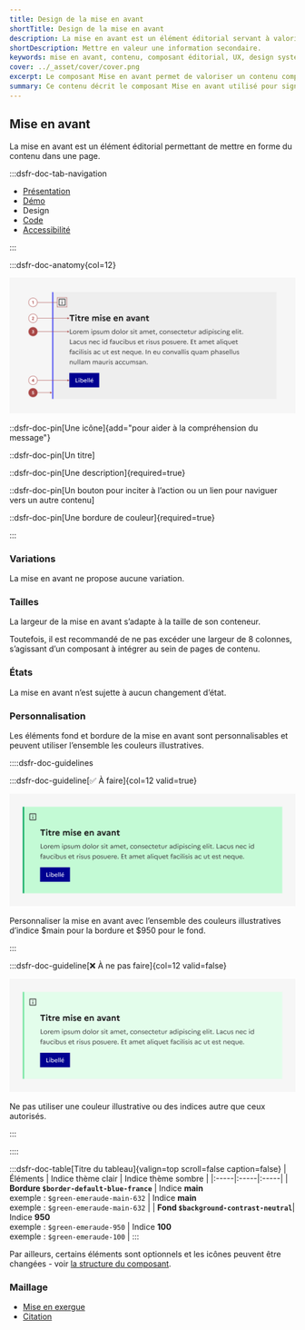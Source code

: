 ```yaml
---
title: Design de la mise en avant
shortTitle: Design de la mise en avant
description: La mise en avant est un élément éditorial servant à valoriser une information complémentaire dans une page de contenu.
shortDescription: Mettre en valeur une information secondaire.
keywords: mise en avant, contenu, composant éditorial, UX, design system, accessibilité, information, valorisation, page, interface
cover: ../_asset/cover/cover.png
excerpt: Le composant Mise en avant permet de valoriser un contenu complémentaire dans une page, en attirant l’attention de l’usager sans perturber la lecture principale.
summary: Ce contenu décrit le composant Mise en avant utilisé pour signaler une information complémentaire au sein d’un contenu éditorial. Il précise ses cas d’usage, le distingue de la mise en exergue et des alertes, et recommande de limiter son usage à une ou deux occurrences par page. Des règles éditoriales simples sont proposées pour garantir lisibilité et efficacité. Ce guide s’adresse aux concepteurs de contenus et interfaces souhaitant structurer l’information de manière claire et hiérarchisée.
---
```


## Mise en avant

La mise en avant est un élément éditorial permettant de mettre en forme du contenu dans une page.

:::dsfr-doc-tab-navigation

- [Présentation](../index.md)
- [Démo](../demo/index.md)
- Design
- [Code](../code/index.md)
- [Accessibilité](../accessibility/index.md)

:::

:::dsfr-doc-anatomy{col=12}

![Anatomie de la mise en avant](../_asset/anatomy/anatomy-1.png)

::dsfr-doc-pin[Une icône]{add="pour aider à la compréhension du message"}

::dsfr-doc-pin[Un titre]

::dsfr-doc-pin[Une description]{required=true}

::dsfr-doc-pin[Un bouton pour inciter à l’action ou un lien pour naviguer vers un autre contenu]

::dsfr-doc-pin[Une bordure de couleur]{required=true}

:::

### Variations

La mise en avant ne propose aucune variation.

### Tailles

La largeur de la mise en avant s’adapte à la taille de son conteneur.

Toutefois, il est recommandé de ne pas excéder une largeur de 8 colonnes, s’agissant d’un composant à intégrer au sein de pages de contenu.

### États

La mise en avant n’est sujette à aucun changement d’état.

### Personnalisation

Les éléments fond et bordure de la mise en avant sont personnalisables et peuvent utiliser l’ensemble les couleurs illustratives.

::::dsfr-doc-guidelines

:::dsfr-doc-guideline[✅ À faire]{col=12 valid=true}

![À faire](../_asset/custom/do-1.png)

Personnaliser la mise en avant avec l’ensemble des couleurs illustratives d’indice $main pour la bordure et $950 pour le fond.

:::

:::dsfr-doc-guideline[❌ À ne pas faire]{col=12 valid=false}

![À ne pas faire](../_asset/custom/dont-1.png)

Ne pas utiliser une couleur illustrative ou des indices autre que ceux autorisés.

:::

::::

:::dsfr-doc-table[Titre du tableau]{valign=top scroll=false caption=false}
|  Éléments | Indice thème clair | Indice thème sombre |
|:-----|:-----|:-----|
| **Bordure `$border-default-blue-france`** | Indice **main**<br> exemple : `$green-emeraude-main-632` | Indice **main**<br> exemple : `$green-emeraude-main-632` |
| **Fond `$background-contrast-neutral`**| Indice **950**<br> exemple : `$green-emeraude-950` | Indice **100**<br> exemple : `$green-emeraude-100` |
:::

Par ailleurs, certains éléments sont optionnels et les icônes peuvent être changées - voir [la structure du composant](#mise-en-avant).

### Maillage

- [Mise en exergue](../../../../highlight/_part/doc/index.md)
- [Citation](../../../../quote/_part/doc/index.md)
